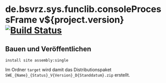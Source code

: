 de.bsvrz.sys.funclib.consoleProcessFrame v${project.version} [![Build Status](https://travis-ci.org/datenverteiler/de.bsvrz.sys.funclib.consoleProcessFrame.svg?branch=master)](https://travis-ci.org/datenverteiler/de.bsvrz.sys.funclib.consoleProcessFrame)
=================


Bauen und Veröffentlichen
-------------------------

    install site assembly:single

Im Ordner `target` wird damit das Distributionspaket
`SWE_{Name}_{Status}_V{Version}_D{Standdatum}.zip` erstellt.
